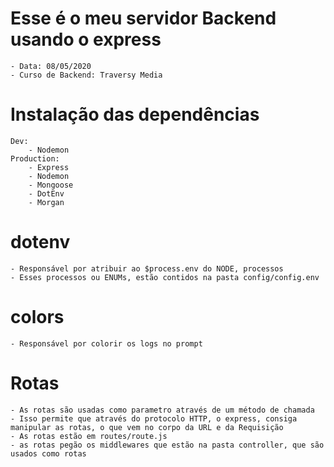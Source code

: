 # Esse é o meu servidor Backend usando o express

    - Data: 08/05/2020
    - Curso de Backend: Traversy Media

# Instalação das dependências

    Dev:
        - Nodemon
    Production:
        - Express
        - Nodemon
        - Mongoose
        - DotEnv
        - Morgan

# dotenv

    - Responsável por atribuir ao $process.env do NODE, processos
    - Esses processos ou ENUMs, estão contidos na pasta config/config.env

# colors

    - Responsável por colorir os logs no prompt

# Rotas

    - As rotas são usadas como parametro através de um método de chamada
    - Isso permite que através do protocolo HTTP, o express, consiga manipular as rotas, o que vem no corpo da URL e da Requisição
    - As rotas estão em routes/route.js
    - as rotas pegão os middlewares que estão na pasta controller, que são usados como rotas
